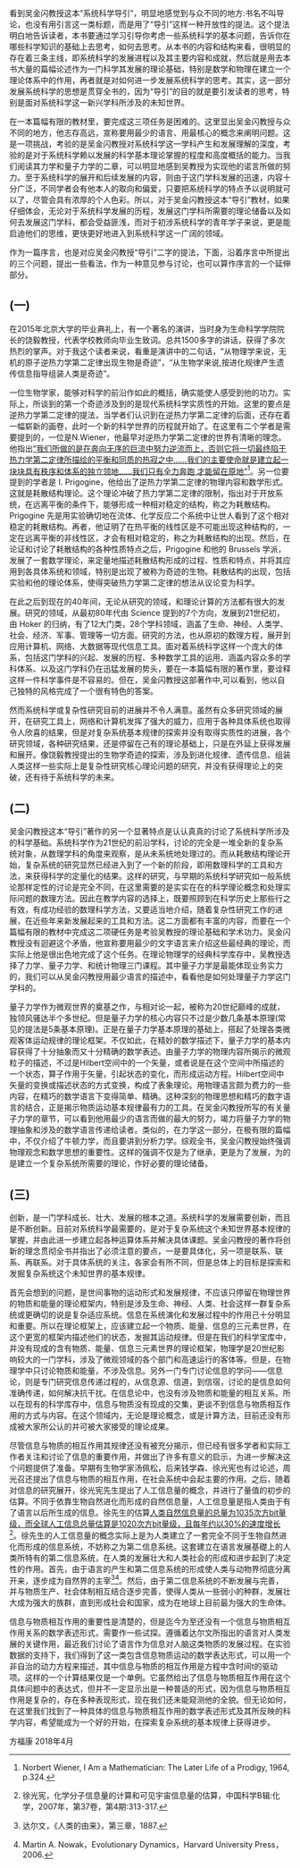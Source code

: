 看到吴金闪教授这本“系统科学导引”，明显地感觉到与众不同的地方:书名不叫导论，也没有用引言这一类标题，而是用了“导引”这样一种开放性的提法。这个提法明白地告诉读者，本书要通过学习引导你考虑一些系统科学的基本问题，告诉你在哪些科学知识的基础上去思考，如何去思考。从本书的内容和结构来看，很明显的存在着三条主线，即系统科学的发展进程以及其主要内容和成就，然后就是用去本书大量的篇幅论述作为一门科学其发展的理论基础，特别是数学和物理在建立一个理论体系中的作用，再者就是对如何进一步发展系统科学的思考。其实，这一部分发展系统科学的思想是贯穿全书的，因为“导引”的目的就是要引发读者的思考，特别是面对系统科学这一新兴学科所涉及的未知世界。

在一本篇幅有限的教材里，要完成这三项任务是困难的。这里显出吴金闪教授与众不同的地方，他志存高远，宣称要用最少的语言、用最核心的概念来阐明问题。这是一项挑战，考验的是吴金闪教授对系统科学这一学科产生和发展理解的深度，考验的是对于系统科学赖以发展的科学基本理论掌握的程度和高度概括的能力。当我们阅读其力学和量子力学的二章，可以明显地感到吴教授为实现他的诺言所做的努力。至于系统科学的展开和后续发展的内容，则由于这门学科发展的迅速，内容十分广泛，不同学者会有他本人的取向和偏爱，只要把系统科学的特点予以说明就可以了，尽管会具有浓厚的个人色彩。所以，对于吴金闪教授这本“导引”教材，如果仔细体会，无论对于系统科学发展的历程，发展这门学科所需要的理论储备以及如何去发展这门学科，都会受益匪浅，而对于初涉系统科学的青年学子来说，更是能启迪他们的思维，更快更好地进入到系统科学这一广阔的领域。

作为一篇序言，也是对应吴金闪教授“导引”二字的提法，下面，沿着序言中所提出的三个问题，提出一些看法，作为一种意见参与讨论，也可以算作序言的一个延伸部分。

## (一)
在2015年北京大学的毕业典礼上，有一个著名的演讲，当时身为生命科学学院院长的饶毅教授，代表学校教师向毕业生致词。总共1500多字的讲话，获得了多次热烈的掌声。对于我这个读者来说，看重是演讲中的二句话，“从物理学来说，无机的原子逆热力学第二定律出现生物是奇迹”，“从生物学来说,按进化规律产生遗传信息指导组装人类是奇迹”。

一位生物学家，能够对科学的前沿作如此的概括，确实能使人感受到他的功力。实际上，所谈到的第一个奇迹涉及到的是现代系统科学实质性的开始。这里的要点是逆热力学第二定律的提法，当学者们认识到在逆热力学第二定律的后面，还存在着一幅崭新的画卷，此时一个新的科学世界的历程就开始了。在这里有二个学者是需要提到的，一位是N.Wiener，他最早对逆热力学第二定律的世界有清晰的理念。他指出[“我们所做的是在奔向无序的巨流中努力逆流而上，否则它将一切最终陷于热力学第二定律所描绘的平衡和同质的热寂之中......我们的主要使命就是建立起一块块具有秩序和体系的独立领地......我们只有全力奔跑,才能留在原地”](#user-content-fn-1)[^1]。另一位要提到的学者是 I. Prigogine，他给出了逆热力学第二定律的物理内容和数学形式。这就是耗散结构理论。这个理论冲破了热力学第二定律的限制，指出对于开放系统，在远离平衡的条件下，能够形成一种相对稳定的结构，称之为耗散结构。Prigogine 先是用实验确切地在流体、化学反应二个系统中让世人看到了这个相对稳定的耗散结构。再者，他证明了在热平衡的线性区是不可能出现这种结构的，一定在远离平衡的非线性区，才会有相对稳定的，称之为耗散结构的出现。然后，在论证和讨论了耗散结构的各种性质特点之后，Prigogine 和他的 Brussels 学派，发展了一套数学理论，来定量地描述耗散结构形成的过程、性质和特点，并将其应用到各具体系统和领域，特别是出现了被称为奇迹的生物。耗散结构的出现，包括实验和他的理论体系，使得突破热力学第二定律的想法从议论变为科学。

在此之后到现在的40年间，无论从研究的领域，和理论计算的方法都有很大的发展。研究的领域，从最初80年代由 Science 提到的7个方向，发展到21世纪初，由 Hoker 的归纳，有了12大门类，28个学科领域，涵盖了生命、神经、人类学、社会、经济、军事、管理等一切方面。研究的方法，也从原初的数理方程，展开到应用计算机、网络、大数据等现代信息工具。面对着系统科学这样一个庞大的体系，包括这门学科的兴起、发展的历程、多种数学工具的运用、涵盖内容众多的学科体系、以及这门学科仍在迅猛发展的势头，要在一本篇幅有限的著作里，要诠释这样一件科学事件是不容易的。但在，吴金闪教授这部著作中,可以看到，他以自己独特的风格完成了一个很有特色的答案。

然而系统科学或复杂性研究目前的进展并不令人满意。虽然有众多研究领域的展开，在研究工具上，网络和计算机发挥了强大的威力，应用于各种具体系统也取得令人欣喜的结果，但是对复杂系统基本规律的探索并没有取得实质性的进展，各个研究领域，各种研究结果，还是停留在己有的理论基础上，只是在外延上获得发展和展开。像饶毅教授提出的生物学奇迹的探索，涉及到进化规律、遗传信息、组装人类这样一些实际上是复杂性研究核心理论问题的研究，并没有获得理论上的突破，还有待于系统科学的未来。

## (二)

吴金闪教授这本“导引”著作的另一个显著特点是认认真真的讨论了系统科学所涉及的科学基础。系统科学作为21世纪的前沿学科，讨论的完全是一堆全新的复杂系统对象，从数理学科的角度来观察，是从未系统地处理过的。而从耗散结构理论开始，复杂系统的研究显然已经进入到了一个新的阶段，即用数理科学的工具和方法，来获得科学的定量化的结果。这样的研究，与早期的系统科学研究如一般系统论那样定性的讨论是完全不同，在这里需要的是实实在在的科学理论概念和处理实际问题的数理方法。因此在教学内容的选择上，既要照顾到在科学历史上那些行之有效，有成功经验的数理科学方法，又要适当地介绍，随着复杂性研究工作的进展，在近些年来新发展起来的工具和方法。这二方面都有丰富的内容，而要在一个篇幅有限的教材中完成这二项硬任务是考验吴教授的理论基础和学术功力。吴金闪教授没有迴避这个矛盾，他宣称要用最少的文字语言来介绍这些最经典的理论，而实际上他是很出色地完成了这个任务。在理论物理学的经典科学库存中，吴教授选择了力学、量子力学、和统计物理三门课程。其中量子力学是最能体现业务实力的，我们可以从吴金闪教授用最少语言的描述中，看看他是如何处理量子力学这门学科的。

量子力学作为微观世界的奠基之作，与相对论一起，被称为20世纪巅峰的成就，独领风骚达半个多世纪。但是量子力学的核心内容只不过是少数几条基本原理(常见的提法是5条基本原理)。正是在量子力学基本原理的基础上，搭起了处理各类微观客体运动规律的理论框架。不仅如此，在精妙的数学描述下，量子力学的基本内容获得了十分抽象而又十分精确的数学表述。由量子力学的物理内容所揭示的微观粒子的描述，不过是Hilbert空间中的一个矢量，或者说是在这个空间中所描述的一个状态，算子作用于矢量，引起状态的变化，而形成运动方程。Hilbert空间中矢量的变换或描述状态的方式变换，构成了表象理论。用物理语言颇为费力的一些内容，在精巧的数学语言下变得简单、精确。这种深刻的物理思想和精巧的数字语言的结合，正是揭示物质运动基本规律最有力的工具。在吴金闪教授所写的有关量子力学的章节，可以看到他用最少的语言而做的最大的努力，竭力将量子力学的物理抽象和涉及的数学语言传递给读者。类似的，在力学这一部分，在极有限的篇幅中，不仅介绍了牛顿力学，而且要讲到分析力学。综观全书，吴金闪教授始终强调物理观念和数学思想的重要性。这样的强调不仅是为了继承，更是为了发展，为的是建立一个复杂系统所需要的理论，作好必要的理论储备。

## (三)
创新，是一门学科成长、壮大、发展的根本之道。系统科学的发展需要创新，而且是不断创新。目前对系统科学最需要的，是对于复杂系统这个未知世界基本规律的掌握，并由此进一步建立起各种运算体系并解决具体课题。吴金闪教授的著作将创新的理念贯彻全书并指出了必须注意的要点，一是要具体化，另一项是联系、联系、再联系。对于具体系统的关注，各家会有所不同，但是总体上的目标是探索和发掘复杂系统这个未知世界的基本规律。

首先会想到的问题，是世间事物的运动形式和发展规律，不应该只停留在物理世界的物质和能量的理论框架内，特别是涉及生命、神经、人类、社会这样一群复杂系统或更确切的说是复杂适应系统。信息在系统演化和发展过程中的作用己十分明显和重要。所以在理论框架上，应该建立起一个物质、能量、信息的三元素世界，在这个更宽的框架内描述他们的状态，发掘其运动规律。但是在我们的科学宝库中，并没有现成的含有物质、能量、信息三元素世界的理论框架，物理学是20世纪影响较大的一门学科，涉及了微观领域的各个部门和高速运行的客体等。但是，在物理学中只讨论物质和能量，不涉及信息。另外一门专门讨论信息的学问——信息论，则是专门研究信息传递过程的，从信息源、信道，到信宿，讨论的是信息如何准确传递，如何解决抗干扰。在信息论中，也没有涉及物质和能量的相互关系。所以在现有的科学库存中，信息与物质没有现成的交集，更谈不到信息与物质相互作用的方式与内容。在这个领域内，无论是理论概念，或是计算方法，目前还没有形成被大家所公认的并可被大家接受的理论成果。

尽管信息与物质的相互作用其规律还没有被充分揭示，但已经有很多学者和实际工作者关注和讨论了信息的重要作用，并做出了许多有意义的启示，为进一步解决这个问题提供了准备。早期有生物学家汤佩松，后来钱学森、徐光宪也有过论述，周光召还提出了信息与物质的相互作用，在社会系统中会起主要的作用。之后，随着对信息的研究展开，徐光宪先生提出了人工信息量的概念，并进行了量值的初步的估算。不同于依靠生物自然进化而形成的自然信息量，人工信息量是指人类由于有了语言以后所生成的信息。徐先生的估算[人类自然信息量的总量为1035次方bit量级，而全球人工信息总量估算是1020次方bit量级，且每年约以30%的速度增长](#user-content-fn-1)[^2]。徐先生的人工信息量的概念实际上是为人类建立了一套完全不同于生物自然进化而形成的信息系统，不妨称之为第二信息系统。这套建立在语言发展基礎上的人类所特有的第二信息系统，在人类的发展壮大和人类社会的形成和进步起到了决定性的作用。首先，由于语言的产生和第二信息系统的形成使人类与动物界彻底分离开来，逐步成为自然界的主宰[^3][^4]。然后，由于第二信息系统的不断发展与完善，并与物质生产、社会体制相互结合逐步完善，使得人类从一些弱小的种群，发展壮大成为强大的族群，直到形成社会和国家，成为在地球上目前最为强大的生命体。

信息与物质相互作用的重要性是清楚的，但是迄今为至还没有一个信息与物质相互作用关系的数学表述形式，需要作一些试探。遵循着达尔文所指出的语言对人类发展的关键作用，最近我们讨论了语言作为信息对人脑这类物质的发展过程。在实验数据的支持下，我们得到了这一类包含信息物质运动的数学表达形式，可以用一个非自治的动力方程来描述，其中信息与物质的相互作用是方程中含时间t的驱动项。这样的一个计算结果仅是一个单例。它虽然给出了信息与物质相互作用在这个具体问题中的表达式，但并不一定显示出是一种普适的形式，因为信息与物质相互作用是复杂的，存在多种表现形式，现在我们还未能窥测他的全貌。但无论如何，在这里我们找到了一种具体的信息与物质相互作用的数学表述形式及其所反映的科学内容，希望能成为一个好的开始，在探索复杂系统的基本规律上获得进步。

方福康
2018年4月


[^1]: Norbert Wiener, I Am a Mathematician: The Later Life of a Prodigy, 1964, p.324.

[^2]: 徐光宪，化学分子信息量的计算和可见宇宙信息量的估算，中国科学B辑:化学，2007年，第37卷，第4期:313-317.

[^3]: 达尔文，《人类的由来》，第三章，1887.

[^4]: Martin A. Nowak，Evolutionary Dynamics，Harvard University Press，2006.